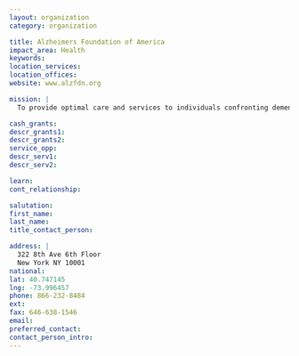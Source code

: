```yaml
---
layout: organization
category: organization

title: Alzheimers Foundation of America
impact_area: Health
keywords: 
location_services: 
location_offices: 
website: www.alzfdn.org

mission: |
  To provide optimal care and services to individuals confronting dementia, and to their caregivers and families—through member organizations dedicated to improving quality of life.

cash_grants: 
descr_grants1: 
descr_grants2: 
service_opp: 
descr_serv1: 
descr_serv2: 

learn: 
cont_relationship: 

salutation: 
first_name: 
last_name: 
title_contact_person: 

address: |
  322 8th Ave 6th Floor  
  New York NY 10001
national: 
lat: 40.747145
lng: -73.996457
phone: 866-232-8484
ext: 
fax: 646-638-1546
email: 
preferred_contact: 
contact_person_intro: 
---
```

